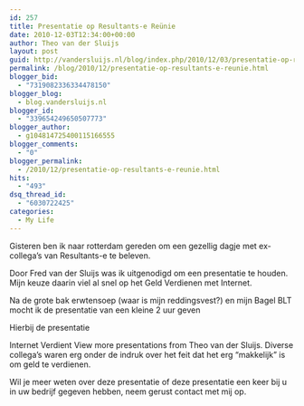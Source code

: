 ```yaml
---
id: 257
title: Presentatie op Resultants-e Reünie
date: 2010-12-03T12:34:00+00:00
author: Theo van der Sluijs
layout: post
guid: http://vandersluijs.nl/blog/index.php/2010/12/03/presentatie-op-resultants-e-reunie/
permalink: /blog/2010/12/presentatie-op-resultants-e-reunie.html
blogger_bid:
  - "7319082336334478150"
blogger_blog:
  - blog.vandersluijs.nl
blogger_id:
  - "339654249650507773"
blogger_author:
  - g104814725400115166555
blogger_comments:
  - "0"
blogger_permalink:
  - /2010/12/presentatie-op-resultants-e-reunie.html
hits:
  - "493"
dsq_thread_id:
  - "6030722425"
categories:
  - My Life
---
```

Gisteren ben ik naar rotterdam gereden om een gezellig dagje met ex-collega’s van Resultants-e te beleven.

Door Fred van der Sluijs was ik uitgenodigd om een presentatie te houden. Mijn keuze daarin viel al snel op het Geld Verdienen met Internet.

Na de grote bak erwtensoep (waar is mijn reddingsvest?) en mijn Bagel BLT mocht ik de presentatie van een kleine 2 uur geven

Hierbij de presentatie

Internet Verdient View more presentations from Theo van der Sluijs. Diverse collega’s waren erg onder de indruk over het feit dat het erg “makkelijk” is om geld te verdienen.

Wil je meer weten over deze presentatie of deze presentatie een keer bij u in uw bedrijf gegeven hebben, neem gerust contact met mij op.